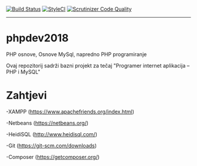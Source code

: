 [![Build Status](https://travis-ci.org/algebrateam/phpdev2018.svg?branch=master)](https://travis-ci.org/algebrateam/phpdev2018)
[![StyleCI](https://styleci.io/repos/123276393/shield?branch=master)](https://styleci.io/repos/123276393)
[![Scrutinizer Code Quality](https://scrutinizer-ci.com/g/algebrateam/phpdev2018/badges/quality-score.png?b=master)](https://scrutinizer-ci.com/g/algebrateam/phpdev2018/?branch=master)
  
___
  
# phpdev2018
PHP osnove, Osnove MySql, napredno PHP programiranje



Ovaj repozitorij sadrži bazni projekt za tečaj "Programer internet aplikacija – PHP i MySQL"


Zahtjevi
============

-XAMPP (https://www.apachefriends.org/index.html)

-Netbeans (https://netbeans.org/)

-HeidiSQL (http://www.heidisql.com/)

-Git (https://git-scm.com/downloads)

-Composer (https://getcomposer.org/)
